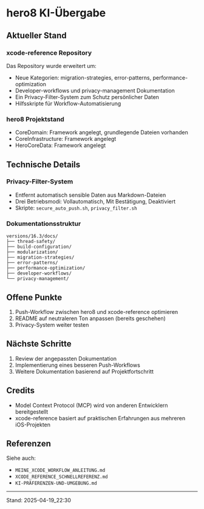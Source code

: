 # hero8 KI-Übergabe

## Aktueller Stand

### xcode-reference Repository
Das Repository wurde erweitert um:
- Neue Kategorien: migration-strategies, error-patterns, performance-optimization
- Developer-workflows und privacy-management Dokumentation
- Ein Privacy-Filter-System zum Schutz persönlicher Daten
- Hilfsskripte für Workflow-Automatisierung

### hero8 Projektstand
- CoreDomain: Framework angelegt, grundlegende Dateien vorhanden
- CoreInfrastructure: Framework angelegt
- HeroCoreData: Framework angelegt

## Technische Details

### Privacy-Filter-System
- Entfernt automatisch sensible Daten aus Markdown-Dateien
- Drei Betriebsmodi: Vollautomatisch, Mit Bestätigung, Deaktiviert
- Skripte: `secure_auto_push.sh`, `privacy_filter.sh`

### Dokumentationsstruktur
```
versions/16.3/docs/
├── thread-safety/
├── build-configuration/
├── modularization/
├── migration-strategies/
├── error-patterns/
├── performance-optimization/
├── developer-workflows/
└── privacy-management/
```

## Offene Punkte
1. Push-Workflow zwischen hero8 und xcode-reference optimieren
2. README auf neutraleren Ton anpassen (bereits geschehen)
3. Privacy-System weiter testen

## Nächste Schritte
1. Review der angepassten Dokumentation
2. Implementierung eines besseren Push-Workflows
3. Weitere Dokumentation basierend auf Projektfortschritt

## Credits
- Model Context Protocol (MCP) wird von anderen Entwicklern bereitgestellt
- xcode-reference basiert auf praktischen Erfahrungen aus mehreren iOS-Projekten

## Referenzen
Siehe auch:
- `MEINE_XCODE_WORKFLOW_ANLEITUNG.md`
- `XCODE_REFERENCE_SCHNELLREFERENZ.md`
- `KI-PRÄFERENZEN-UND-UMGEBUNG.md`

---
Stand: 2025-04-19_22:30
